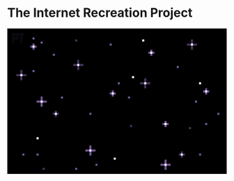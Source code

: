 # The Internet Recreation Project

![Star filled night - GIF](https://github.com/internet-recreation-project/.github/blob/main/assets/IMG_1778.gif)